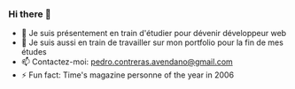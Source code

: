 ### Hi there 👋

<!--
**pcavendano/pcavendano** is a ✨ _special_ ✨ repository because its `README.md` (this file) appears on your GitHub profile.
-->


- 🌱 Je suis présentement en train d'étudier pour dévenir développeur web
- 🔭 Je suis aussi en train de travailler sur mon portfolio pour la fin de mes études
- 📫 Contactez-moi: pedro.contreras.avendano@gmail.com
- ⚡ Fun fact: Time's magazine personne of the year in 2006

